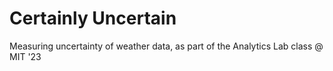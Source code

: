 # Certainly Uncertain
Measuring uncertainty of weather data, as part of the Analytics Lab class @ MIT '23
